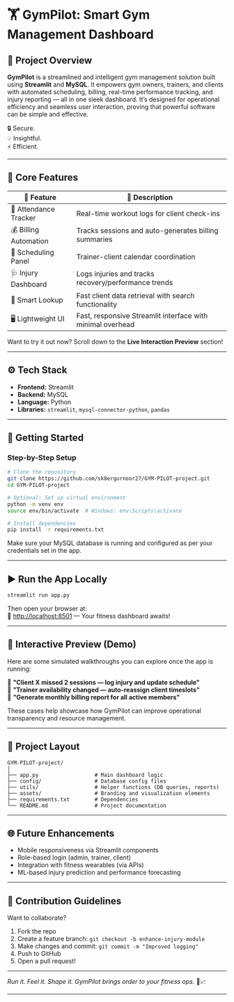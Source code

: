 
# 🏋️ GymPilot: Smart Gym Management Dashboard

## 🧠 Project Overview

**GymPilot** is a streamlined and intelligent gym management solution built using **Streamlit** and **MySQL**. It empowers gym owners, trainers, and clients with automated scheduling, billing, real-time performance tracking, and injury reporting — all in one sleek dashboard. It’s designed for operational efficiency and seamless user interaction, proving that powerful software can be simple and effective.

🔒 Secure.  
💡 Insightful.  
⚡ Efficient.

---

## 🎯 Core Features

| 🧩 Feature | 💬 Description |
|-----------|----------------|
| 📅 Attendance Tracker | Real-time workout logs for client check-ins |
| 💰 Billing Automation | Tracks sessions and auto-generates billing summaries |
| 👥 Scheduling Panel | Trainer-client calendar coordination |
| 🩺 Injury Dashboard | Logs injuries and tracks recovery/performance trends |
| 🔎 Smart Lookup | Fast client data retrieval with search functionality |
| 🖥️ Lightweight UI | Fast, responsive Streamlit interface with minimal overhead |

Want to try it out now? Scroll down to the **Live Interaction Preview** section!

---

## ⚙️ Tech Stack

- **Frontend:** Streamlit  
- **Backend:** MySQL  
- **Language:** Python  
- **Libraries:** `streamlit`, `mysql-connector-python`, `pandas`

---

## 🚦 Getting Started

### Step-by-Step Setup

```bash
# Clone the repository
git clone https://github.com/sk8ergurnoor27/GYM-PILOT-project.git
cd GYM-PILOT-project

# Optional: Set up virtual environment
python -m venv env
source env/bin/activate  # Windows: env\Scripts\activate

# Install dependencies
pip install -r requirements.txt
```

Make sure your MySQL database is running and configured as per your credentials set in the app.

---

## ▶️ Run the App Locally

```bash
streamlit run app.py
```

Then open your browser at:  
🔗 [http://localhost:8501](http://localhost:8501) — Your fitness dashboard awaits!

---

## 🧪 Interactive Preview (Demo)

Here are some simulated walkthroughs you can explore once the app is running:

🔸 **"Client X missed 2 sessions — log injury and update schedule"**  
🔸 **"Trainer availability changed — auto-reassign client timeslots"**  
🔸 **"Generate monthly billing report for all active members"**

These cases help showcase how GymPilot can improve operational transparency and resource management.

---

## 📁 Project Layout

```
GYM-PILOT-project/
│
├── app.py                  # Main dashboard logic
├── config/                 # Database config files
├── utils/                  # Helper functions (DB queries, reports)
├── assets/                 # Branding and visualization elements
├── requirements.txt        # Dependencies
└── README.md               # Project documentation
```

---

## 🌐 Future Enhancements

- Mobile responsiveness via Streamlit components  
- Role-based login (admin, trainer, client)  
- Integration with fitness wearables (via APIs)  
- ML-based injury prediction and performance forecasting

---

## 🤝 Contribution Guidelines

Want to collaborate?

1. Fork the repo  
2. Create a feature branch: `git checkout -b enhance-injury-module`  
3. Make changes and commit: `git commit -m "Improved logging"`  
4. Push to GitHub  
5. Open a pull request!

---




*Run it. Feel it. Shape it. GymPilot brings order to your fitness ops.* 💪📈

---

